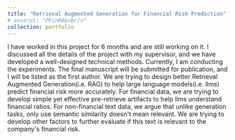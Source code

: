 ```yaml
---
title: "Retrieval Augmented Generation for Financial Risk Prediction"
# excerpt: "PFinRAG<br/>"
collection: portfolio
---
```


I have worked in this project for 6 months and are still working on it. I discussed all the details of the project with my supervisor, and we have developed a well-designed technical methods. Currently, I am conducting the experiments. The final manuscript will be submitted for publication, and I will be listed as the first author. We are trying to design better Retrieval Augmented Generation(i.e. RAG) to help large language models(i.e. llms) predict financial risk more accurately. For financial data, we are trying to develop simple yet effective pre-retrieve artifacts to help llms understand financial ratios. For non-financial text data, we argue that unlike generation tasks, only use semantic similarity doesn't mean relevant. We are trying to develop other factors to further evaluate if this text is relevant to the company's financial risk.